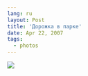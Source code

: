 ```yaml
---
lang: ru
layout: Post
title: 'Дорожка в парке'
date: Apr 22, 2007
tags:
  - photos
---
```


![](http://wow.sapegin.me/0P213z0Y0t11/Sapegin-Artem-20D-2007-04-21-304-0476.jpg)
